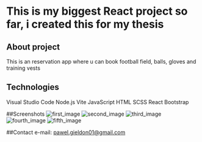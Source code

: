 # This is my biggest React project so far, i created this for my thesis


## About project
This is an reservation app where u can book football field, balls, gloves and training vests

## Technologies
Visual Studio Code
Node.js
Vite
JavaScript
HTML
SCSS
React
Bootstrap

##Screenshots
![first_image](https://github.com/PawelGieldon/Engineer_Project/assets/93713186/929ec9ba-fccc-484c-96fc-2a4e9d5bbc18)
![second_image](https://github.com/PawelGieldon/Engineer_Project/assets/93713186/a1e369c7-f93b-4cb0-a2a5-61d6efc11547)
![third_image](https://github.com/PawelGieldon/Engineer_Project/assets/93713186/7978eae3-fb5f-4b6a-9936-050f0c36e63b)
![fourth_image](https://github.com/PawelGieldon/Engineer_Project/assets/93713186/7c369b67-cecb-48ae-8b23-c3455739f8c8)
![fifth_image](https://github.com/PawelGieldon/Engineer_Project/assets/93713186/73fff788-c108-495d-92d0-0d9978a638a3)


##Contact
e-mail: pawel.gieldon01@gmail.com
